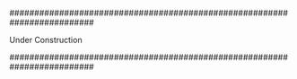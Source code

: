 #########################################################################



Under Construction




#########################################################################








